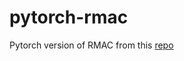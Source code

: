 # pytorch-rmac
Pytorch version of RMAC from this <a href="https://github.com/noagarcia/keras_rmac">repo</a>

